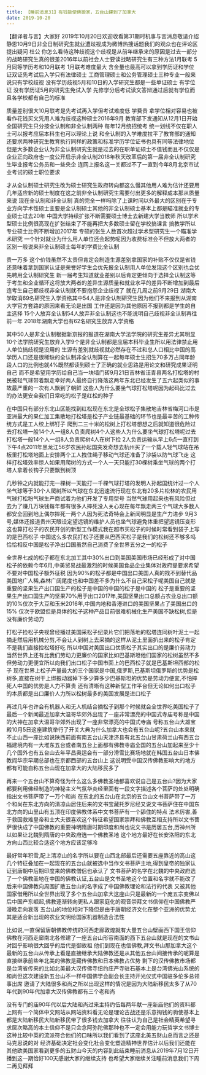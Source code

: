 ```yaml
---
title: 【睡前消息31】有钱能使佛搬家，五台山建到了加拿大
date: 2019-10-20
---
```


【翻译者与言】大家好 2019年10月20日欢迎收看第31期时机事与言消息敬请介绍静恩10月9日非全日制研究生就业遭歧视成为微博热搜话题我们的观众也在评论区提出疑问
杜公 你怎么看待这种歧视这个歧视是从前年继承来的原因是过去一部分的战略研究生真的很差2016年以前社会人士要读战略研究生有三种方法1月联考 5月同等学历考和10月联考
1月联考难度最大 含金量也最高可以拿到学历证和学位证双证先考试后入学只有法律硕士 工商管理硕士和公务管理硕士三种专业一般来说只有学校歧视 没有学历歧视5月和10日的入学研究生都是一些单证硕士
有学位证 没有学历证5月的研究生免试入学 先修学分后考试读文答辩通过后就有学位而且各学校都有自己的标准

质量差别很大10月联考是先考试再入学但考试难度低 学费贵 拿学位相对容易也被看作花钱买文凭用人难为歧视这种硕士2016年9月 教育部下发通知从12月1日开始全国研究生只分按全认制和非全认制两种
每年12月统招统考 统一划线不仅在职人士可以报考应届本科生也可以理论上说 和全认制的入学难度拉平了教育部的通知还要求两种研究生教育执行同样的政策和标准学历学位证书也具有同等法律地位
但是大多数企业认为非全认制研究生就是过去的在职单证硕士不值钱而且不仅仅是企业正向政府也一度公开启示非全认制2018年秋天改革后的第一届非全认制研究生毕业报考公务员和一些央企
连网上报名这一关都过不了一直到今年8月北京市试业考试的硕士职位要求

才从全认制硕士研究生改为硕士研究生政府转向都这么慢其他用人难为估计还要用几年适应新的硕士制度在这之前非全认制研究生需要付出更多的解释成本那从质量来说 现在全认制和非全认制
真的完全一样吗除了上课时间以外最大的区别在于专业方向学术性硕士主要是全认制硕士其他的非全认制硕士基本上都是瞄准就业的专业硕士过去20年 中国大学持续扩张不断需要硕士博士去新建大学当教师
所以学术型硕士比例很高现在扩张结束了不能再把大多数硕士留在学校搞课言 搞教学所以专业硕士比例不断增加2017年 专硕的张生人数首次超过学术型研究生一个瞄准学术研究
一个针对就业为什么用人单位还会起势呢因为收费标准会不但放大两者的区别一般说来非全认制硕士每年的学费比全认制

贵一万多 这个价钱虽然不太贵但肯定会制造生源差别拿国家的补贴不仅仅是省钱还意味着拿到国家认证是荣誉好学生会优先报全认制用人单位发现这个区别也会优先聘用全认制研究生
新一届考生知道就业差别以后肯定更倾向于选择全认制这等于考生和企业循环这将放大两者的差异生源质量和就业水平的差异不断增加到最后 连考生自己都歧视非全认制就不要抱怨企业歧视了
就在几周之前9月29日 湖南大学取消69名研究生入学资格其中54人是非全认制研究生因为他们不来报到从湖南大学官方套路的原因来看无论是出国 工作还是因为其他原因不报到都是学生的自主选择
15个人放弃全认制54人放弃非全认制这也不能说明自己歧视非全认制再往前一年 2018年湖南大学也有62名研究生放弃入学资格

其中50人是非全认制根据新京报的报道在湖南大学法学院的研究生差异尤其明显10个法学院研究生放弃入学9个是非全认制都是应届本科毕业生所以用法律禁止用人单位搞歧视是没用的
生源有差别就歧视就必然存在不过和总人口相比中国的高学历人口还是很稀缺的全认制非全认制算在一起每年硕士生招生70多万占同年龄段人口的比例也就4%既然都读到硕士了正确的就业思路是用论文和研究成果证明自己
而不是希望用学历给自己当一块墙门砖9月21日吉林省汪青县两名打松塔的村民被轻气球带着飘走幸好两人最终自行降落这两年东北已经发生了五六起类似的事故最严重的一次有人飘到了朝鲜
这些人为什么要坐气球打松塔呢因为起码比过去的办法更安全我们日常吃的松子是红松的种子

在中国只有部分东北山区能找到红松现在东北是全球松子集散地吉林省梅河口市是亚洲最大的果仁加工集散地打松塔是松子产业链最基础的环节也是最辛苦的工种传统方式是工人绞上绑钉子
爬到二三十米的松树上打松塔想想之后就知道很危险过去打松塔一般14个人一组8人负责爬树4个人这些人为什么要坐气球打松塔呢过去打松塔一般14个人一组8人负责爬树4人在树下捡
2人负责运输从早上6点一直打到下午4点2011年黑龙江56岁农民孙起国突发奇想去杭州买了一个载人轻气球站在吊板里打松塔地面上安排两个工人拽住绳子移动气球还准备了沙袋以防气球飞走
这样打松塔效率惊人如果用爬树的方式一个人一天只能打30棵树乘坐气球的两个打塔人拿着长钩子只要飘到树顶

几秒钟之内就能打完一棵树一天能打一千棵气球打塔的发明人孙起国统计过一个人坐气球等于30个人爬树所以气球在东北迅速流行现在东北有20多片松林的农民用气球打松粉气球生产商试着为他们开发了专用型号
当然气球用起来也有风险但过去为了赚几万块钱每年都有很多人摔死没人关心现在每年飘走两三个气球大多数人都安全回到地上偶尔摔死一两个人因为死法奇特会上新闻明显是生产力进步
9月3号,媒体还报道贵州天眼设定望远镜的维护人员也坐气球避免体重把望远镜压变形这也算打松子的农民开创的新型工作模式我在超市买松子的时候时常看到袋子上写的是巴西松子
中国这么多农民打松子还要从巴西买松子是我们的松树还不够多吗恰恰相反中国是松子净出口国虽然自己消费了全世界五分之一的松子

全世界七成的松子都在东北加工其中30%出口到美国美国市场已经形成了对中国松子的依赖今年6月,中美贸易战最激烈的时候美国食品企业集体对政府提要求希望不要对中国松子额外征税
因为90%的松子都是中国出口美国人真的找不到替代品美国地广人稀,森林广阔尾度也和中国差不多为什么不自己采松子呢美国自己就是重要的坚果生产出口国生产的松子是中国的中国的松子是中国的
松子是重要的坚果生产出口国生产的坚果70%用于出口2017年,美国坚果出口总额占农业总出口额的10%仅次于大豆和玉米2016年,中国内地和香港进口的美国坚果占了美国出口的15%
仅次于欧盟但是具体的松子这种产品目前很难机械化生产美国不缺松树,但是没有廉价劳动力

打松子捡松子央视曾经播过美国采松子纪录片它们把落地的松塔连同树叶泥土一起摘走然后用机械分剪,不会让人到树上去采摘的这样从泥土里面扒出来的松子肯定不是我们直接捡松塔好吃
所以中国对美国出口优质松子其实出口的是廉价劳动力当然世界上还有比我们劳动力更廉价的国家比如巴基斯坦他们国家的松树虽然不多但劳动力更便宜所以向我们出口松子中国市面上的巴西松子就是巴基斯坦西部的松子
现在世界上松子产量最大的三个国家是中国,俄罗斯,巴基斯坦俄罗斯的优势是松树多,直接在树干上绑振动器掉下多少算多少巴基斯坦的优势是劳动力便宜,不怕摔死人中国的优势是人力不算贵
还有清晰有这种新型工作平台但无论如何出口松子的本质都是出口廉价人力所以松树最多的美国发展是进口松子

再过几年也许会有机器人和无人机结合摘松子到那个时候就会全世界吃美国松子了最后一个新闻最近加拿大温哥华郊外出现了一座非常漂亮的中国式寺庙号称是中国的大神在加拿大温哥华郊外出现了一座非常漂亮的中国式寺庙
号称五台山大雄宝殿10月5日这座建筑举行了开关大典为什么加拿大也会有五台山呢?五台山本来就不止山西一座比如说陕西前面有南五台山天津济县有北五台山甘肃荷兰山有西五台
福建境内有一大堆东五台或者南五台上面都有佛教寺庙全国的五台山加起来至少十几个国外也有五台山去年平昌奥运会有一部分滑雪比赛场地就在韩国五台山日本佛教阎华宗早期总部也在京都西部的五台山上
这说明受中国汉传佛教影响大的地方都有可能自称五台山现在加拿大的大陆移民多了

再来一个五台山不算奇怪为什么这么多佛教圣地都喜欢说自己是五台山?因为大家都要利用佛经制造的神秘主义气氛华炎经里面有一段文字描述各个菩萨的处处明确指出文书菩萨带了一万个和尚
在东北的五台山在北京的五台山文书菩萨带了一万个和尚在东北方向的清凉山居住后来的文书宝藏托罗尼经又说文书菩萨住在中国东北方向的山里山有五顶在印度佛教体系中文书菩萨有一个舔住的特点
法术厉害,善于救国救难皇帝和士大夫很喜欢这个特征希望国家崇拜和佛教互相支持所以文书菩萨很快成了中国佛教的重要神明隋唐时期印度和尚也说文书是历居五台,历神州所以如果让北魏到隋唐的中央政府选一个佛教圣地
这个地方最好在长安洛阳的东北方向山西比较合适这个地方应该足够冷

最好常年积雪,配上清凉山的名字所以要在山西北部最后还需要五座靠近的高山这几个特征叠加在一起现在的五台山就被选中当作文书菩萨主地,得到皇帝的独家认证到唐朝中后期印度来的佛教僧侣也承认了
文书菩萨的名字在北魏的中央政府选了一个佛教圣地在中国的佛教认证,五台山是文书圣地这个位置和名字就不能改了后来中国佛教向周围扩散五台山的名字成了中国佛教理论和法行的代表
又被其他国家借用所以全世界出现了多个五台山加拿大这座山只是最新的一个庞五宗变佛以后中国产东崛起,佛教逐渐转向更私人跟家庭化的观音崇拜文书信仰在中国佛教严漫晚走向衰落
五台山的地位相对下降但是由于唐朝经济文化在整个亚洲的优势尤其是适合新出现的农业文明给国家机器制造合法性

比如说,一直保留唐朝佛教传统的河西走廊敦煌就有大量五台山壁画西下国王信仰佛教在河西走廊南北各修建了一座五台山形容南面的西下五台山就是现在的文书山对回乎影响很大回乎的后代是御故祖
他们到现在也信佛教,拜文书山那加拿大这个最新的五台山从传承上看是直接继承大陆佛教还是从其他五台山间接传承的呢算是直接继承前些年北美的佛教是藏传佛教和日本佛教占优势
剩下的汉传佛教市场都是台湾省传来的比如北美最大汉传佛寺纽约庄严寺驻石基本上是台湾佛光山系统的和尚但这次建设新五台山不一样中国佛学会副会长主持开光仪式中国驻多伦多总领事出席
邀请了大陆很多和尚之所以出现这样的情况是因为大陆新移民太多了从70年代到90年代加拿大汉传佛教都有三个老和尚

没有专门的庙90年代以后大陆和尚过来主持约伍每两年献一座新庙他们的资料都上网有一个简体中文网站从网站资料看无论是理论古战还是乐意掏钱的驹使基本上都是大陆新移民大陆新移民带了很多钱去加拿大
往往认为自己是社会精英希望寻求层次略高的本土信仰不是只会念阿弥陀佛那种也不一定会用能力玩哲学文书博士这种比较中英的流派符合他们的口味所以我们看到了这座北美五财山总而言之还是马克思说的对
经济基础决定社会变化社会变化塑造精神世界估计以后我们还能在其他欧美国家看到更多的五财山今天的内容到此结束睡前消息从2019年7月12日开播到这一期恰好100天感谢大家的继续支持
也希望大家继续关注睡前消息我们下周二再见拜拜